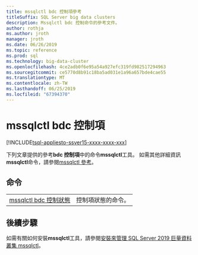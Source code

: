 ```yaml
---
title: mssqlctl bdc 控制項參考
titleSuffix: SQL Server big data clusters
description: Mssqlctl bdc 控制命令的參考文件。
author: rothja
ms.author: jroth
manager: jroth
ms.date: 06/26/2019
ms.topic: reference
ms.prod: sql
ms.technology: big-data-cluster
ms.openlocfilehash: 4ce2adb0f6e95a54a927efc319fd982517294963
ms.sourcegitcommit: ce5770d8b91c18ba5ad031e1a96a657bde4cae55
ms.translationtype: MT
ms.contentlocale: zh-TW
ms.lasthandoff: 06/25/2019
ms.locfileid: "67394370"
---
```

# <a name="mssqlctl-bdc-control"></a>mssqlctl bdc 控制項

[!INCLUDE[tsql-appliesto-ssver15-xxxx-xxxx-xxx](../includes/tsql-appliesto-ssver15-xxxx-xxxx-xxx.md)]

下列文章提供的參考**bdc 控制項**中的命令**mssqlctl**工具。 如需其他詳細資訊**mssqlctl**命令，請參閱[mssqlctl 參考](reference-mssqlctl.md)。

## <a name="commands"></a>命令
|     |     |
| --- | --- |
[mssqlctl bdc 控制狀態](reference-mssqlctl-bdc-control-status.md) | 控制項狀態的命令。

## <a name="next-steps"></a>後續步驟

如需有關如何安裝**mssqlctl**工具，請參閱[安裝來管理 SQL Server 2019 巨量資料叢集 mssqlctl](deploy-install-mssqlctl.md)。